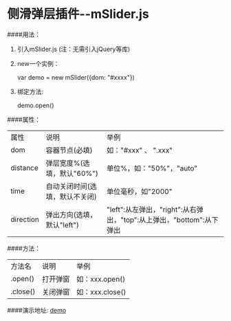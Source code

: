 # 侧滑弹层插件--mSlider.js

####用法：
1. 引入mSlider.js (注：无需引入jQuery等库)
       <script src="mSlider.js"></script>

2. new一个实例：

    var demo = new mSlider({dom: "#xxxx"})

3. 绑定方法:

    demo.open()


####属性：
<table>
<tbody>
<tr>
<td>属性</td>
<td>说明</td>
<td>举例</td>
</tr>
<tr>
<td>dom</td>
<td>容器节点(必填)</td>
<td>如："#xxx" 、 ".xxx"</td>
</tr>
<tr>
<td>distance</td>
<td>弹层宽度%(选填，默认"60%")</td>
<td>单位%，如："50%"，"auto"</td>
</tr>
<tr>
<td>time</td>
<td>自动关闭时间(选填，默认不关闭)</td>
<td>单位毫秒，如"2000"</td>
</tr>
<tr>
<td>direction</td>
<td>弹出方向(选填，默认"left")</td>
<td>"left":从左弹出，"right":从右弹出，"top":从上弹出，"bottom":从下弹出</td>
</tr>
</tbody>
</table>

####方法：
<table>
<tbody>
<tr>
<td>方法名</td>
<td>说明</td>
<td>举例</td>
</tr>
<tr>
<td>.open()</td>
<td>打开弹窗</td>
<td>如：xxx.open()</td>
</tr>
<tr>
<td>.close()</td>
<td>关闭弹窗</td>
<td>如：xxx.close()</td>
</tr>
</tbody>
</table>

####演示地址: [demo](http://denghao.me/demo/2016/mslider.html) 